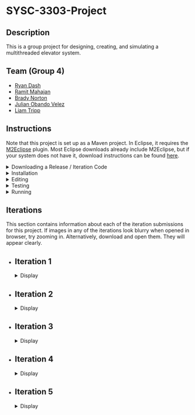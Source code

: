 # SYSC-3303-Project

## Description

This is a group project for designing, creating, and simulating a multithreaded elevator system.

## Team (Group 4)

  - [Ryan Dash](https://github.com/ryandash)
  - [Ramit Mahajan](https://github.com/RamitMahajan)
  - [Brady Norton](https://github.com/Bnortron)
  - [Julian Obando Velez](https://github.com/julian-carleton)
  - [Liam Tripp](https://github.com/cyberphoria)

## Instructions

Note that this project is set up as a Maven project. In Eclipse, it requires the [M2Eclipse](https://www.eclipse.org/m2e/) plugin. Most Eclipse downloads already include M2Eclipse, but if your system does not have it, download instructions can be found [here](https://stackoverflow.com/a/13640110).

<details>
  <summary>Downloading a Release / Iteration Code</summary>
    <br>

1. Choose the tag for the iteration. For example v0.1 refers to iteration 1.  
  
![Picture1](https://user-images.githubusercontent.com/71390371/152629966-a56e28e7-1c0d-4dca-a3f3-d64325755f05.png)

2. Go to the Code tab and Download Zip
  
![Picture2](https://user-images.githubusercontent.com/71390371/152629981-84ec3fa3-29d4-42db-82a5-b4ed0a5f4e82.png)

3. Unzip the folder and import the project into the IDE.
4. Proceed to step 9. of "Editing."
  
</details>

<details>
  <summary>Installation</summary>
  <br>

#### Eclipse:

1. Download the ZIP file for the project. (In GitHub, found under "Code" button).
2. Extract the ZIP file. Remember where you put the extracted folder.
3. Open Eclipse. In the upper left corner, select File -> Import -> Maven -> Existing Maven Project. Click "Next" to continue.
4. [See "Import Maven Projects"] On the new popup screen, for "Root Directory," select the extracted project folder. Ignore the folder within the extracted project folder.

  <details>
  <summary>Show "Import Maven Projects"</summary>

  ![Import Maven Project](https://user-images.githubusercontent.com/61635007/161658503-5c94a77e-a862-4493-b24d-2ecfe9fbe226.png)

  </details>

5. Once the root directory is selected, in Eclipse, activate the "Advanced" dropdown. For the "Name Template" options, select [groupId].[artifactId]-[version].
6. Make sure "Resolve Workplace Projects" is checked under "Advanced."
7. Check the box where the project is. Select "Finish." The project should be added to the Project Explorer in Eclipse.
8. At this point there may be unresolved dependencies. To resolve this, in the Project Explorer, right click the project folder, or "pom.xml." From the context menu that pops up, select Maven -> Update Maven Project.
9. [See "Update Maven Project"]. A popup menu appears. Ensure the project checkbox is selected. Ensure the three checkboxes at the bottom of the popup menu are also checked.

  <details>
  <summary>Show "Update Maven Project"</summary>

  ![Update_Maven_Project](https://user-images.githubusercontent.com/61635007/161658707-fa88dcad-5d5e-4871-abc7-fd34c2e69011.png)

  </details>

10. In the popup menu, select "Finish." This downloads all dependencies from Maven automatically. They are locally stored in the directory "C:\Users\\[your name]\\.m2"
11. You should now be able to run the project.

</details>

<details>
  <summary>Editing</summary>
  <br>

This is for importing the project and its entire branch history.

#### Eclipse:
  
1. Open Eclipse. Open the File menu and select "Import". This will open the "Import" window. From there select "Git"->"Projects from Git" as the import wizard and press Next>
2. From the next window, select "Clone URI" as the repository source and press Next>
3. Enter the URL of the git repository in this window which can be found by pressing the "Code" button and selecting the preferred connection protocol on the project's GitHub page
4. Paste the information obtained from the project page into the window. It may prefill some of the information in the window. Enter any required information
5. Due to an update in GitHub, account authentication with Eclipse via HTTPS might not work. It is not officially supported for security reasons. To overcome that error, follow the guide [here](https://stackoverflow.com/a/68802292)
6. After over coming the error, press Next> and it will show you the branches of the repository, do not make any changes to the default selected branches.
7. It will open the Local Destination window in which you can select the location of the folder where you want clone the repository. Press Next> 
8. In the next window, select "Import as general project" as the wizard from import and press Next>. This will load the project
9. From the project explorer window, right click the project folder and from the popup menu, select "Configure", then "Convert to Maven Project". This will convert the project into a Maven project.

</details>

<details>
  <summary>Testing</summary>
  <br>

#### In Eclipse:

1. Ensure the project is loaded as a Maven project (instructions contained in Installation if downloaded via ZIP, or in the Editing section if connected to repository via Git)
2. Locate the test directory "src/test/java" in the workspace
3. Right click on the directory and select "Run As" -> "JUnit Test". This runs all the unit tests

Tests: 
- InputFileReaderTest: tests related to reading the JSON input file
- SchedulerTest: tests related to passing data between the systems
- DirectionTest: tests the Direction enum's getDirectionByName function
- ElevatorMotorTest: tests for the proper updating of states in the elevator motor class
- ElevatorSelectionTest: tests selecting idle elevators and tests adding more requests to active elevators using the selection algorithm. ElevatorSelectionTest must be run independently of other tests as it uses multiple threads with ports to test selecting an appropriate elevator and the port are used in previous tests causing the error "Address already in use: bind" to occur
- ElevatorFaultTest: tests the fault-handling behavior of the Elevator for the faults: Doors Interrupted, Doors Stuck, Elevator Interrupted, Elevator Stuck
- RequestQueueTest: tests that the RequestQueue adds ServiceRequests to the correct list and that requests are added and removed in the correct order
- MessageTransferTest: tests that objects are encoded/decoded properly, and that DatagramPackets are transferred between DatagramSockets
- FloorTest: tests that the ArrivalSensor correctly modifies an ApproachEvent
- FloorSubsystemTest: tests that the correct Floor is selected when an ApproachEvent is received
- PresenterTest: tests that presenter updates the view with the proper values and integration with the system
- SimulationTest ensures that the entire simulation, without the GUI, runs to completion multiple times
  
</details>

<details>
  <summary>Running</summary>
  <br>

#### Description

The program is run as multiple separate programs with the classes Scheduler, ElevatorSubsystem, and FloorSubsystem. The multiple programs can be started manually or automatically. To start it manually, run the main methods of the following classes in order: ElevatorSubsystem, FloorSubsystem and Scheduler. Running them all automatically with a single button press depends on the IDE used. See instructions below for details. 

#### Eclipse

- Set the Run Configuration to run these classes in order: ElevatorSubsystem, FloorSubsystem, and Scheduler.

#### IntelliJ

- As IntelliJ does not allow ordered run configurations, the Multirun plugin is used. 

Multirun Instructions:
1. To install Multirun, click the Setting icon in the top right corner of IntelliJ. Select plugins. 
2. Search for Multirun in the plugins list. If it does not show up, there should be an option to search aftermarket plugins which you can click. 
3. Click the install button.
4. Multirun should now be installed and ready to use.
5. The run option should now be available in IntelliJ's run configurations.

</details>

## Iterations

This section contains information about each of the iteration submissions for this project. If images in any of the iterations look blurry when opened in browser, try zooming in. Alternatively, download and open them. They will appear clearly.

- ## Iteration 1

  <details>
    <summary>Display</summary>

  ### Description

  This iteration of the project implements a multi-threaded system where all active subsystems, the Elevator Subsystem, the Floor Subsystem, and the Scheduler, act as both [Consumers and Producers](https://en.wikipedia.org/wiki/Producer%E2%80%93consumer_problem). Two buffers exist to achieve this, one for message passing between Scheduler and Elevator Subsystem and another for between Floor Subsystem and Scheduler. 

  ### Contributions

  | Member | Coding | Documentation | Misc
  | ------ | ------ | ------------- | ----
  | Ryan Dash | InputFileReader, JSON files, JSON File to data structure conversion, Message Transfer Implementation and Bug Fixes | Project Requirements Summary, UML Diagram Contributions | Code Review
  | Ramit Mahajan | Data Structure abstraction for the Request Systems / Subsystems | README Editing Instructions |
  | Brady Norton | Message transfer tests, InputFileReaderTest | README Testing + Installation Instructions, UML Sequence Diagram | Code Review
  | Julian Obando Velez | Message Transfer, Bounded Buffer, Bounded Buffer Test | UML Diagram Feedback, GitHub Releases | Code Review
  | Liam Tripp | Project Skeleton, Data Structures, InputFileReader, Direction, Message Transfer, Unit Testing | README Design, Early Design Diagrams, Design Document, Requirements Analysis | Discord Server, Google Drive, GitHub repo, Code reviews, Group lead, Instruction documents + videos 
  
  #### UML Class Diagram
  ![UML Class Diagram](https://user-images.githubusercontent.com/61635007/152667157-df45fbf8-6c48-430f-b47d-c82156e23872.png)

  #### UML Sequence Diagram

  ![UML Sequence Diagram](https://user-images.githubusercontent.com/61635007/154827908-c74e2fc4-68de-45b6-9b32-b8b85e857fe9.png)
  
  </details>

- ## Iteration 2
  <details>
    <summary>Display</summary>

  ### Description

  This iteration implements Elevator Movement and the order in which Elevators serve ServiceRequests. Note that a bug occurs when the FloorSubsystem runs out of Requests to send, as the other Runnable systems are left waiting for FloorSubsystem to send something it doesn't have. A solution could be to implement one buffer instead of two.

  <details>
    <summary>Show Long Description</summary>

  - The ElevatorSubsystem acts as an ElevatorController. It acts as intermediary between Elevators and the Scheduler. It also selects which elevator takes a request. It sends ApproachEvents and receives ElevatorRequests and ApproachEvents. 

  - A SystemEvent class was created as a parent for all messages. This is because each message has a Thread from which they originated and a Time at which they occurred.

  - The Scheduler is an intermediary between the ElevatorSubsystem and the FloorSubsystem. It can receive any type of SystemEvent.

  - The FloorSubsystem sends the ElevatorRequests obtained from the input file. It also receives ElevatorRequests back and sends ApproachEvents. All of which are sent through the scheduler.   

  - The elevator receives new requests from the elevator Subsystem to perform actions on other parts of the elevator. With the current implementation a list of requests is stored in the elevator for any type on new request. Requests that are stored in the elevator are sent to the FloorQueue, elevator motor, or handled by the elevator if they involve the elevator's status. Once a request is complete, the elevator uses the elevatorSubsystem to send information to the floorSubsystem and necessary information involving the request.

   - ApproachEvent is a SystemEvent with a true/false value indicating whether an Elevator should stop at a Floor. The ApproachEvents are passed from Elevator to FloorSubsystem each time an Elevator is about to stop at a FLoor. An ArrivalSensor in Floor confirms whether the elevator should stop. The ApproachEvent is then sent back to the Elevator, which proceeds depending on whether the ApproachEvent allows it to stop.

  - The Elevator Motor simulates movement and keeps track of the Elevator's direction and state of movement.
  
  - The FloorsQueue is the data structure used to store the floors to visit by an elevator. It uses two priority queues, one in ascending order and one in descending order for the floors to visit in the corresponding direction. Also, it has an extra queue, which temporarily saves the floors that were missed when going in a direction and swaps them to this direction queue when this queue has visited all of its floors.

  - The ElevatorSelectAlgorithm is an algorithm to select the best elevator to perform a new elevator request. The current implementation first checks for idle elevators and makes them perform requests. If all elevators are active then it will prioritize elevators based on expected completion of each elevator's queue time, the direction that the elevator is traveling, and if the new request is in between the current floor and destination floor of each elevator.
    
  - The ElevatorServiceAlgorithm is an algorithm to perform appropriate actions for each type of request that the elevator receives.
    
  </details>

  ### Contributions

  | Member | Coding | Documentation | Misc 
  | ------ | ------ | ------------- | ----
  | Ryan Dash | ElevatorSelectAlgorithm, ElevatorServiceAlgorithm | ElevatorServiceAlgorithm State Machine Diagram, UML Class Diagram, README | Code Review, Design Consultation
  | Ramit Mahajan | Arrival Sensor | UML Class Diagram, README | Code Review
  | Brady Norton | MovementState, ElevatorMotor, Elevator Properties, Elevator Movement | Elevator Movement State Machine Diagram, README| Code Review
  | Julian Obando Velez | FloorsQueue, FloorsQueueTest, ElevatorMotorTest | GitHub Release, README | Code Review
  | Liam Tripp | MovementState, ApproachEvent, SystemEvent, ApproachEvent Integration with ElevatorMovement | UML Class Diagram, Rough ElevatorMovement State Machine Diagram, README | Requirements Analysis, System Design, Delegating Tasks, Code Review
  
  #### UML Class Diagram
  ![image](https://user-images.githubusercontent.com/56605453/154828075-8269786d-84cd-4a64-8c7a-4cdaa294ca0e.png)

  #### UML State Machine Diagram for Service Algorithm

  ![Elevator_Service_Algorithm drawio](https://user-images.githubusercontent.com/56605453/154823993-ff5cb3f7-f500-4696-9f78-be6f628d8068.png)

  #### UML State Machine Diagram for Movement Algorithm

  ![Iteration_2_-_Elevator_State_Machine](https://user-images.githubusercontent.com/56605453/154823989-936bc6f0-0ebe-435c-99ae-941525b7de60.png)

  </details>

- ## Iteration 3
  <details>
    <summary>Display</summary>

  ### Description

  In this iteration, UDP data transfer between the systems is implemented. The simulation can now run multiple elevators.

    #### Major Changes
    - Simulation works for multiple elevators
    - Elevator Selection Algorithm: ElevatorSubsystem chooses which elevator serves a given request
    - Fixed BoundedBuffer glitch from Iteration 2, changed to UnboundedBuffer
    - Message Transfer: Use Client/Server scheme as seen in Assignments 2 and 3
    - UDP messages to transfer data
    - Add Doors class to Elevators
    - Integrated FloorsQueue with Elevator Movement Algorithm
    - More unit tests for FloorsQueue, Floors and FloorSubsystem, 
    - Finalized Elevator and ElevatorMotor properties update
    <br>
  
  <details>
    <summary>Show Long Description</summary>

    * Added serviceDirection to Elevator to distinguish between the direction the Elevator is moving (i.e. ElevatorMotor's direction) and what direction the Elevator is servicing requests in. 

    * Created Client/Server scheme like Assignment 2 and 3 of this class. MessageTransfer class holds DatagramSockets and a Queue of datagramPackets. 

    * The Client and IntermediateHost class each have a MessageTransfer. ElevatorSubsystem and FloorSubsystem, and Scheduler interact with the two classes each. 

    * For UDP data transfer, there are two Scheduler threads, one for sending messages from FloorSubsystem to ElevatorSubsytem, and another for vice-versa. Both FloorSubsystem and ElevatorSubsystem are still threads. Elevators are also threads.

    * The Client systems either request data or send data. FloorSubsystem's client requests and receives data from ElevatorToFloorHost. It sends data to FloorToElevatorHost. ElevatorSubystem requests and receives data from FloorToElevatorHost. It sends data to ElevatorToFloorHost.

    * To see output in the console, or to see how many times the elevator moves, search "moved"

    * MessageTransfer is the class that wraps the methods to handle packets for UDP communication, such as sending, receiving, queueing, decoding/encoding and printing the results of each message transfer.  

    * To solve the deadlock issues from Iteration 2, sending and receiving with the BoundedBuffer was changed from a busy-waiting scheme to an infinite loop checking a conditional statement. Although this prevents deadlock and allows the program to run successfully, it also causes considerable lag. 

    * To fix size issues with BoundedBuffer, an unbounded list was implemented - ConcurrentLinkedDeque, essentially an UnboundedBuffer.
  
    * Added ElevatorMonitor to Scheduler to allow the scheduler to quickly access all elevator data. An ElevatorMonitor is stored for each elevator in the scheduler.
  
    * Each Elevator monitor is updated by the elevator subsystem after a request that changes the properties and contents of the elevator has completed.

  </details>

  ### Contributions

  | Member | Coding | Documentation | Misc 
  | ------ | ------ | ------------- | ----
  | Ryan Dash | Elevator Selection Algorithm. Client, FloorSubsystem, ElevatorSubsystem Implementation, ElevatorSelectionTest | Diagram Review | Code review
  | Ramit Mahajan | Integrating Doors class | UML Diagram, README | Code review
  | Brady Norton | Elevator Movement Algorithm, Elevator Movement Properties Modification, Integrating Floors Queue into Movement, Movement Tests | Movement Design | Code review
  | Julian Obando Velez | Message Encoding/Decoding, Client for UDP, JUnit testing | Diagram Review | TA contact, Code review
  | Liam Tripp | Elevator Movement + FloorsQueue updates and Integration, Message passing bug fix, UnboundedBuffer, ApproachEvent Integration, MessageTransfer, Client-Host outline, Scheduler-Host Integration, FloorTest, RequestQueueTest | Design, Work Breakdown Structure, Dependency Diagram, UML Sequence Diagram, UML CLass Diagram | Code review

  ### Diagrams
   
  #### UML Class Diagram
  ![image](https://user-images.githubusercontent.com/61635007/158045772-5fb02a0e-ba15-4c39-bc07-6cc19efa0b91.png)
 
  #### Sequence Diagram: UDP DataTransfer of Data from FloorSubsystem to ElevatorSubsystem

  ![Iteration_3_DataTransferFloorToElevator_Sequence](https://user-images.githubusercontent.com/61635007/158044089-0322f422-9c0a-46de-a1d9-f903cd41e765.png)

  </details>

- ## Iteration 4
  <details>
    <summary>Display</summary>

  ### Description

  In this iteration, fault detection and handling is implemented. The simulation now shows faults for elevators.

  #### Major Changes
  - Added configuration files to automate running multiple main methods with a single button in IntelliJ
  - Introduced Fault Handling for Elevator
  - Removed BoundedBuffer, BoundedBufferTest
  - Fixed elevator selection algorithm to meet requirements
  <br>

  <details>
    <summary>Show Long Description</summary>
    <br>
  
    * Faults: There are four different types of Faults. It is assumed only one can occur at a time. All are hard faults except DOORS_INTERRUPTED, which is a soft fault. For the hard faults, the Elevator shuts down. For the soft faults, the Elevator is corrected so that it may continue. It is assumed that opening the doors is uninterruptable and that Doors may only be opened or closed when the Elevator is stopped. There is no fault handling for when a packet is lost, as that was not in the Iteration requirements itself. 
      - ELEVATOR_STUCK occurs when an Elevator gets stuck between Floors (when Moving) or gets stuck at a Floor (when stopped). 
      - ARRIVAL_SENSOR_FAIL occurs when the ArrivalSensor at a Floor fails to return an ApproachEvent to Scheduler before Elevator's movement timer has expired.
      - DOORS_STUCK occurs when the Doors malfunction while opening or closing.
      - DOORS_INTERRUPTED occurs when the Doors are interrupted while closing. 
    * Faults are tested using the ElevatorFaultTest file.
    * Added multirun configuration as well as FloorSubsystem, ElevatorSubsystem, and Scheduler configurations to allow multiple main methods to be run at once without needing to run each main method one at a time. This allows for fast testing in IntelliJ. This is not required to run multiple main methods in Eclipse as Eclipse already has this functionality built in.
    * Moved Elevator Selection to Scheduler and reworked IntermediateHost to allow for selection of elevators to work properly
    * Note that there is currently an unhandled case where an Elevator is at floor 1 and moving to floor 3. If it receives an request to move to floor 2 just before it is about to pass floor 2, it might not have enough time to stop or send and receive an approachEvent. This problem has yet to be dealt with.
  </details>

  ### Contributions

  | Member | Coding | Documentation | Misc 
  | ------ | ------ | ------------- | ----
  | Ryan Dash | Moved elevator selection to Scheduler, Reworked IntermediateHost for Elevator Selection, Improved Elevator Monitors | Updating README | Code Review
  | Ramit Mahajan | Doors Upgrade, Doors State Changes in Elevator | UML Class Diagram | Code Review 
  | Brady Norton | ArrivalSensor Integration, ApproachEvent Changes | README Contribution | Code Review, Some Fault Type Ideas
  | Julian Obando Velez | | Timing Diagrams | Code Review
  | Liam Tripp | ElevatorFaultTest, Fault enum, Elevator Faults, Elevator Movement Tests, changed RequestQueue from PriorityQueue to TreeSet, Improved Console Output Statements, Movement bug fixes | Work Breakdown Structure, Updated Movement State Machine Diagram, Updating README | Code Review

  ### Diagrams

  #### UML Class Diagram

  ![UMLClassDiagram](https://user-images.githubusercontent.com/61635007/160321686-72ed3f7e-c35d-4d6e-a65b-0a8bcfc80e01.png)

  #### UML State Machine Diagram
  - Elevator Movement (With Faults)
  ![ElevatorMovement](https://user-images.githubusercontent.com/61635007/160426651-d9931d82-27a4-408d-95ab-5f08ccd2b4c3.png)
  
  #### Timing Diagrams

  - Arrival Sensor Fault
  ![ArrivalSensorFault](https://user-images.githubusercontent.com/71390371/160315145-06c438b2-cb96-4d46-9060-d0d52dbae82b.PNG)

  - Elevator Stuck Fault
  ![ElevatorStuckFault](https://user-images.githubusercontent.com/71390371/160318124-d13e65a2-c7a1-47b4-abfb-22ea892e0bb2.PNG)
  
  - Door Stuck Fault
  ![DoorFault](https://user-images.githubusercontent.com/71390371/160315213-693b2eb4-a16a-410b-8327-489baa8ecb12.PNG)

  </details>

- ## Iteration 5
  <details>
    <summary>Display</summary>

  ### Description

  In this iteration, a GUI was implemented to display Elevator information in real time. Measurements were also done to determine the performance of the Scheduler. Methods to initialize and terminate the system were also added. Iteration and general requirements not met in previous iterations were addressed. 

  <details>
    <summary>Show Long Description</summary>
    <br>
    
    * GUI Design Pattern: The design pattern that was selected is the [Model-Presenter-View](https://en.wikipedia.org/wiki/Model%E2%80%93view%E2%80%93presenter) pattern, with the Scheduler for FloorSubsystemToElevatorSubsystem acting as the Model. The Presenter is static in Scheduler, so it's shared by both. ElevatorView is the Panel for displaying each elevator while ElevatorViewContainer contains all the ElevatorViews. Presenter updates an ElevatorView when it's passed an ElevatorMonitor from Scheduler.
    <br>
    
    ![GUI](https://user-images.githubusercontent.com/61635007/163075152-23db6387-42a7-49d9-8973-f9499136c20e.png)    

    * Changes to faults: As seen above, the window for the Fault buttons are separate from the Elevator window. This is because there was not enough time to add the buttons directly to each ElevatorView. There were also concerns about data concurrency between the ElevatorView and Elevator if it the buttons to trigger faults were in the Scheduler. The Fault window was generated in the ElevatorSubsystem accordingly.
   The two door faults were reduced to one, as seen below. Soft faults are handled by acknowledging of the fault in the system and clearing it, so that the system can continue its operation. Hard faults are handled by shutting down the elevator altogether and emptying out its requests queue.

      - ELEVATOR_STUCK: hard fault that occurs when an Elevator gets stuck between Floors (when Moving) or gets stuck at a Floor (when stopped). Triggered by pressing an "Elevator Stuck" button in the GUI.
      - ARRIVAL_SENSOR_FAIL: hard fault that occurs when the ArrivalSensor at a Floor fails to return an ApproachEvent to Scheduler before Elevator's movement timer has expired.
      - DOORS_STUCK: soft fault that occurs when the Doors malfunction while opening or closing. Triggered by pushing a "Door Stuck" button in the GUI.

    * Simulation Initialization and Termination: The simulation is initialized using information contained in the Structure class. ElevatorSubsystem and FloorSubsystem are initialized and wait for the Scheduler to pass them a Structure. The Structure is initialized in Scheduler's main method. Each of the two Scheduler threads, one for passing information between ElevatorSubsystem and FloorSubsystem, the other vice-versa, pass Structure to FloorSubsystem and ElevatorSubsystem, respectively. 

   * Simulation Termination: Introduced conditions to terminate the Threads of the Simulation. This was done with a SystemStatus class for Scheduler, ElevatorSubsystem, FloorSubsystem, and each of the Elevators. The termination condition of the threads is when SystemStatus.activated() is false, except for Scheduler, which requires both Scheduler threads to be inactive. A Scheduler's termination is achieved by its Timer expiring. Each Scheduler sends a termination message to the System it communicates with and then terminates itself. The systems are then terminated by receiving the message, which indicates to the SystemStatus that the class’s thread should end.
    
  </details>

  ### Contributions

  | Member | Coding | Documentation | Misc 
  | ------ | ------ | ------------- | ----
  | Ryan Dash | Fix ElevatorSelectionTest, Fix elevator door status updating incorrectly, Unimplemented: (Many-to-two Elevator-to-Scheduler, Elevator and Floor Buttons, Faults in inputs.json, Elevator Action Requests for Door and Lamp) | UML Class Diagram | Brainstorming, Code Review
  | Ramit Mahajan | Updated ElevatorMotor | UML Class Diagram | Code Review
  | Brady Norton | Updating ElevatorMonitor Properties, Added Current Request to GUI, (Unfinished) ArrivalSensor Integration Testing, Fixing FloorSubsystem and Floor Tests | README | Code Review
  | Julian Obando Velez | Fault Injection GUI, Fault Handling, Implemented Performance Instrumentation | Final Project Presentation, Video Recording, Performance Testing README, Faults README | Scheduler Performance Testing and Measurements, Brainstorming, Code Review
  | Liam Tripp | Presenter, ElevatorView, ElevatorViewContainer, RequestQueue with ServiceRequests, System Initialization and Termination, SimulationTest, Refactor Elevator, Refactor Scheduler (Unfinished) Give Elevator an ElevatorMonitor | UML Class Diagram, README Reflection, Iteration 5 Requirements Analysis and Work Breakdown Structure, System Design README Installation instructions, README, Final Project Presentation | Brainstorming, Code Review
  
  ### Diagrams

  #### UML Class Diagram

  ![UML Class Diagram](https://user-images.githubusercontent.com/61635007/163095931-c9f438ef-46c2-4290-9ba9-9e798060d626.png)

  #### UML State Machine Diagram
  - Elevator Movement (With faults)
  ![Elevator Movement State Machine Diagram](https://user-images.githubusercontent.com/61635007/163073011-82bdddf8-4c09-477f-abd6-da9f8a81f000.png)

  <br>
  
  <details>
    <summary>Reflection</summary>
    <br>
    
    This project is mostly a success as it meets most of the requirements. 

    ### Successes
    The README design is excellent. The UML Class Diagram is the most complete diagram in the project. Virtually all methods and classes have Javadocs and have consistent formatting.

    ### Areas for Improvement

    #### Design

    The Elevator has too much responsibility. As discussed in (/../../issues/184), one solution was putting a RequestQueue for each Elevator in the Scheduler. That could increase Scheduler's awareness of Elevator's current and future state. It would also solve the data concurrency problem between Elevator and ElevatorView and  be more faithful to the project requirements.
    
    A state machine pattern for the Elevator was not implemented due to lack of effort on the system design. Increased collaboration and shared responsibility for the design amongst group members could have helped alleviate pressure.

    The ArrivalSensor was not properly integrated into the simulation. There were also bugs not addressed in time for iteration submission, as seen in [#43](/../../issues/43). Finally, the GUI for the Elevator lacks buttons to trigger the ELEVATOR_STUCK and ARRIVAL_SENSOR_FAIL faults. Better time management and completing the project objectives at least a day before the deadline would have left time to address unresovled issues.
    
    #### Team

    A consistent problem throughout the project was team members not completing coding work until the day of the deadline. This could be solved by members being proactive and engaged with the project instead of passive, or by more deadlines being set. The deadlines would require more involvement from the team during the design phase. Proactive members would allow for ongoing development and issues to be addressed earlier rather than later. 

    There was also a problem where the most proactive members did most of the work while passive members did work close to the iteration submission dates. This was often due to there not being enough set deadlines. The person who did the most Requirements Analysis was also tasked with assigning work to team members. This often resulted in burnout, work not being assigned, and iteration requirements not being met. There was an attempt to solve this by creating starting from Iteration 2, as seen in [#54](/../../issues/54), [#75](/../../issues/75), [#105](/../../issues/105), and [#151](/../../issues/151). Most of the work to be done for the project was laid out in these documents. However, it did not result in work being done earlier. Deadlines were still not created because it was assumed the existence of the WBS would result in team members being more proactive. That did not happen.

  </details>
  
  <details>
    <summary>Performance Testing</summary>
    <br>

    #### Testing Description
    The performance of the system is measured based on the time that the scheduler takes to handle all the requests that it receives from the input file. This was implemented by saving the start time and end time, and then comparing them to each other. The start time is measured as soon as the scheduler system is started, while the end time is recorded when the scheduler handles the last request. 

    However, knowing the last request is not trivial, so it was necessary to implement an inactivity timer. This timer checks for inactivity in the scheduler to determine when it has finished. Every time the scheduler does work it resets the timer, however, if the timer reaches a time out time it assumes that the scheduler is finished and records this time as the end time. Finally, the total performance time is calculated by subtracting the start time and timeout time from the end time.     

    Elapsed time=end time-start time-timeout

    #### Where were the measuring instruments placed?

    - Start time: Measured just before the system goes live. 
    - End time: Measured as soon as the timer goes off.
    - Reset: Every time the scheduler finishes a task. 

    #### Measurements

    The system was measured using two of these timers, one timer per thread communicating with the elevator subsystem and floor subsystem. The longer measurement is used for calculations since this is the one that reflects the actual last activity of the scheduler. And the system was not inputted with fault during these measurements.

    Also, the measurements were taken for the inputs of: 

    1. 2000 ms time between floors 
    1. 500 ms time to open or close doors
    1. Four elevators
    1. 20 floors

    #### Calculations:

    The calculations were made using Excel MS. 

    - Mean was calculated using =AVERAGE() function
    - Standard Deviation was calculated using =STDEV.S()
    - Confidential interval value for 95% was calculated using the formula: 

          mean±(std.deviation*z_(95%))/(√(# samples)),   where  z_(95%) = 1.96 (constant value)     
    - Time to process a request = Total elapsed time / 17 requests 

    #### Measurements

    |Trial #|Elapsed Time msecs|
    | :- | :- |
    |1|82216|
    |2|82212|
    |3|82217|
    |4|82208|
    |5|82226|
    |6|82242|
    |7|82215|
    |8|82221|
    |9|82237|
    |10|82231|
    |11|82219|
    |12|82254|

    #### Results

    |Mean|82225|
    | :- | -: |
    |Std. Deviation|14|
    |Interval Value (95%)|8|

    - The total time it takes to process all request is (82225 +- 8) ms, with 95% confidence.
    - The time it takes to process a request is (4836 +- 0.47) ms, with 95% confidence.
  
  </details>
</details>

